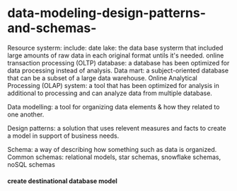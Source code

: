 # data-modeling-design-patterns-and-schemas-
Resource systerm:
include: 
date lake: the data base systerm that included large amounts of raw data in each original format untils it's needed.
online transaction processing (OLTP) database: a database has been optimized for data processing instead of analysis.
Data mart: a subject-oriented database that can be a subset of a large data warehouse.
Online Analytical Processing (OLAP) system: a tool that has been optimized for analysis in additional to processing and can analyze data from multiple database.

Data modelling: a tool for organizing data elements & how they related to one another.

Design patterns: a solution that uses relevent measures and facts to create a model in support of business needs.

Schema: a way of describing how something such as data is organized. Common schemas: relational models, star schemas, snowflake schemas, noSQL schemas

#### create destinational database model
